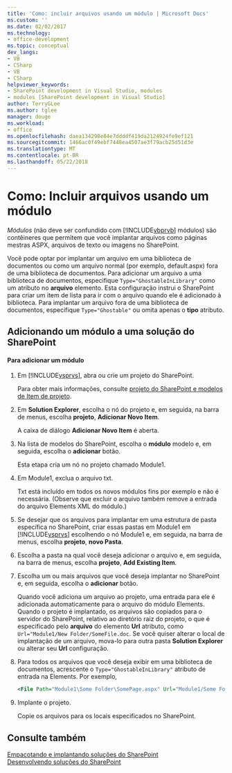 ```yaml
---
title: 'Como: incluir arquivos usando um módulo | Microsoft Docs'
ms.custom: ''
ms.date: 02/02/2017
ms.technology:
- office-development
ms.topic: conceptual
dev_langs:
- VB
- CSharp
- VB
- CSharp
helpviewer_keywords:
- SharePoint development in Visual Studio, modules
- modules [SharePoint development in Visual Studio]
author: TerryGLee
ms.author: tglee
manager: douge
ms.workload:
- office
ms.openlocfilehash: daea134298e84e7ddddf419da2124924fe9ef121
ms.sourcegitcommit: 1466ac0f49ebf7448ea4507ae3f79acb25d51d3e
ms.translationtype: MT
ms.contentlocale: pt-BR
ms.lasthandoff: 05/22/2018
---
```

# <a name="how-to-include-files-by-using-a-module"></a>Como: Incluir arquivos usando um módulo
  *Módulos* (não deve ser confundido com [!INCLUDE[vbprvb](../sharepoint/includes/vbprvb-md.md)] módulos) são contêineres que permitem que você implantar arquivos como páginas mestras ASPX, arquivos de texto ou imagens no SharePoint.  
  
 Você pode optar por implantar um arquivo em uma biblioteca de documentos ou como um arquivo normal (por exemplo, default.aspx) fora de uma biblioteca de documentos. Para adicionar um arquivo a uma biblioteca de documentos, especifique `Type="GhostableInLibrary"` como um atributo no **arquivo** elemento. Esta configuração instrui o SharePoint para criar um item de lista para ir com o arquivo quando ele é adicionado à biblioteca. Para implantar um arquivo fora de uma biblioteca de documentos, especifique `Type="Ghostable"` ou omita apenas o **tipo** atributo.  
  
## <a name="adding-a-module-to-a-sharepoint-solution"></a>Adicionando um módulo a uma solução do SharePoint  
  
#### <a name="to-add-a-module"></a>Para adicionar um módulo  
  
1.  Em [!INCLUDE[vsprvs](../sharepoint/includes/vsprvs-md.md)], abra ou crie um projeto do SharePoint.  
  
     Para obter mais informações, consulte [projeto do SharePoint e modelos de Item de projeto](../sharepoint/sharepoint-project-and-project-item-templates.md).  
  
2.  Em **Solution Explorer**, escolha o nó do projeto e, em seguida, na barra de menus, escolha **projeto**, **Adicionar Novo Item**.  
  
     A caixa de diálogo **Adicionar Novo Item** é aberta.  
  
3.  Na lista de modelos do SharePoint, escolha o **módulo** modelo e, em seguida, escolha o **adicionar** botão.  
  
     Esta etapa cria um nó no projeto chamado Module1.  
  
4.  Em Module1, exclua o arquivo txt.  
  
     Txt está incluído em todos os novos módulos fins por exemplo e não é necessária. (Observe que excluir o arquivo também remove a entrada do arquivo Elements XML do módulo.)  
  
5.  Se desejar que os arquivos para implantar em uma estrutura de pasta específica no SharePoint, criar essas pastas em Module1 em [!INCLUDE[vsprvs](../sharepoint/includes/vsprvs-md.md)] escolhendo o nó Module1 e, em seguida, na barra de menus, escolha **projeto**, **novo Pasta**.  
  
6.  Escolha a pasta na qual você deseja adicionar o arquivo e, em seguida, na barra de menus, escolha **projeto**, **Add Existing Item**.  
  
7.  Escolha um ou mais arquivos que você deseja implantar no SharePoint e, em seguida, escolha o **adicionar** botão.  
  
     Quando você adiciona um arquivo ao projeto, uma entrada para ele é adicionada automaticamente para o arquivo do módulo Elements. Quando o projeto é implantado, os arquivos são copiados para o servidor do SharePoint, relativo ao diretório raiz do projeto, o que é especificado pelo **arquivo** do elemento **Url** atributo, como `Url="Module1/New Folder/SomeFile.doc`. Se você quiser alterar o local de implantação de um arquivo, mova-lo para outra pasta **Solution Explorer** ou alterar seu **Url** configuração.  
  
8.  Para todos os arquivos que você deseja exibir em uma biblioteca de documentos, acrescente o `Type="GhostableInLibrary"` atributo de entrada na Elements. Por exemplo,  
  
    ```xml  
    <File Path="Module1\Some Folder\SomePage.aspx" Url="Module1/Some Folder/SomePage.aspx" Type="GhostableInLibrary" />  
    ```  
  
9. Implante o projeto.  
  
     Copie os arquivos para os locais especificados no SharePoint.  
  
## <a name="see-also"></a>Consulte também  
 [Empacotando e implantando soluções do SharePoint](../sharepoint/packaging-and-deploying-sharepoint-solutions.md)   
 [Desenvolvendo soluções do SharePoint](../sharepoint/developing-sharepoint-solutions.md)  
  
  